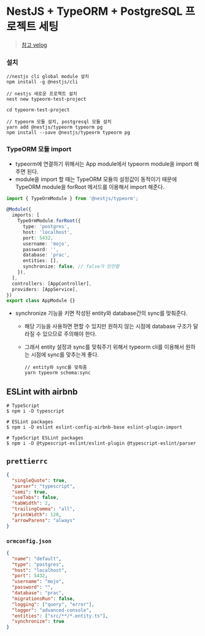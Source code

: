 # NestJS + TypeORM + PostgreSQL 프로젝트 세팅



> [참고 velog](https://velog.io/@haileeyu21/NestJS-PostgreSQL%EA%B3%BC-%EC%97%B0%EB%8F%99-%EB%B0%8F-TypeORM-%EC%82%AC%EC%9A%A9%ED%95%B4%EC%84%9C-%ED%85%8C%EC%9D%B4%EB%B8%94-%EC%83%9D%EC%84%B1%ED%95%B4%EB%B3%B4%EA%B8%B0)





### 설치

```shell
//nestjs cli global module 설치
npm install -g @nestjs/cli

// nestjs 새로운 프로젝트 설치
nest new typeorm-test-project

cd typeorm-test-project

// typeorm 모듈 설치, postgresql 모듈 설치
yarn add @nestjs/typeorm typeorm pg
npm install --save @nestjs/typeorm typeorm pg
```



### TypeORM 모듈 import

- typeorm에 연결하기 위해서는 App module에서 typeorm module을 import 해주면 된다.
- module을 import 할 때는 TypeORM 모듈의 설정값이 동적이기 때문에 TypeORM module을 forRoot 메서드를 이용해서 import 해준다.

```typescript
import { TypeOrmModule } from '@nestjs/typeorm';

@Module({
  imports: [
    TypeOrmModule.forRoot({
      type: 'postgres',
      host: 'localhost',
      port: 5432,
      username: 'mojo',
      password: '',
      database: 'prac',
      entities: [],
      synchronize: false, // false가 안전함
    }),
  ],
  controllers: [AppController],
  providers: [AppService],
})
export class AppModule {}
```

- synchronize 기능을 키면 작성된 entity와 database간의 sync를 맞춰준다.

  - 해당 기능을 사용하면 편할 수 있지만 원하지 않는 시점에 database 구조가 달라질 수 있으므로 주의해야 한다.

  - 그래서 entity 설정과 sync를 맞춰주기 위해서 typeorm cli를 이용해서 원하는 시점에 sync를 맞추는게 좋다.

    ```shell
    // entity와 sync를 맞춰줌
    yarn typeorm schema:sync
    ```



## ESLint with airbnb

```
# TypeScript
$ npm i -D typescript

# ESLint packages
$ npm i -D eslint eslint-config-airbnb-base eslint-plugin-import

# TypeScript ESLint packages
$ npm i -D @typescript-eslint/eslint-plugin @typescript-eslint/parser
```





## `prettierrc`

```json
{
  "singleQuote": true,
  "parser": "typescript",
  "semi": true,
  "useTabs": false,
  "tabWidth": 2,
  "trailingComma": "all",
  "printWidth": 120,
  "arrowParens": "always"
}
```



### `ormconfig.json`

```json
{
  "name": "default",
  "type": "postgres",
  "host": "localhost",
  "port": 5432,
  "username": "mojo",
  "password": "",
  "database": "prac",
  "migrationsRun": false,
  "logging": ["query", "error"],
  "logger": "advanced-console",
  "entities": ["src/**/*.entity.ts"],
  "synchronize": true
}

```

